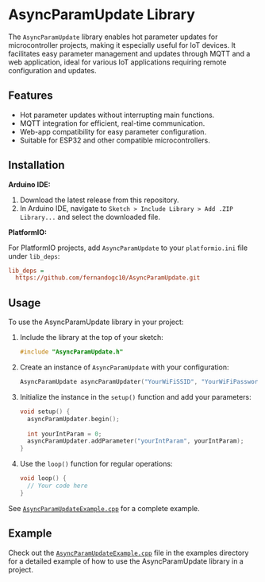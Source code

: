 # AsyncParamUpdate Library

The `AsyncParamUpdate` library enables hot parameter updates for microcontroller projects, making it especially useful for IoT devices. It facilitates easy parameter management and updates through MQTT and a web application, ideal for various IoT applications requiring remote configuration and updates.

## Features

- Hot parameter updates without interrupting main functions.
- MQTT integration for efficient, real-time communication.
- Web-app compatibility for easy parameter configuration.
- Suitable for ESP32 and other compatible microcontrollers.

## Installation

**Arduino IDE:**
1. Download the latest release from this repository.
2. In Arduino IDE, navigate to `Sketch > Include Library > Add .ZIP Library...` and select the downloaded file.

**PlatformIO:**

For PlatformIO projects, add `AsyncParamUpdate` to your `platformio.ini` file under `lib_deps`:

```ini
lib_deps =
  https://github.com/fernandogc10/AsyncParamUpdate.git
```
## Usage

To use the AsyncParamUpdate library in your project:

1. Include the library at the top of your sketch:

    ```cpp
    #include "AsyncParamUpdate.h"
    ```

2. Create an instance of `AsyncParamUpdate` with your configuration:

    ```cpp
    AsyncParamUpdate asyncParamUpdater("YourWiFiSSID", "YourWiFiPassword", "MQTTHost", MQTTPort, "MQTTUser", "MQTTPassword", "DeviceName", true);
    ```

3. Initialize the instance in the `setup()` function and add your parameters:

    ```cpp
    void setup() {
      asyncParamUpdater.begin();
      
      int yourIntParam = 0;
      asyncParamUpdater.addParameter("yourIntParam", yourIntParam);
    }
    ```

4. Use the `loop()` function for regular operations:

    ```cpp
    void loop() {
      // Your code here
    }
    ```

See [`AsyncParamUpdateExample.cpp`](https://github.com/fernandogc10/AsyncParamUpdate/examples/AsyncParamUpdateExample.cpp) for a complete example.

## Example

Check out the [`AsyncParamUpdateExample.cpp`](https://github.com/fernandogc10/AsyncParamUpdate/examples/AsyncParamUpdateExample.cpp) file in the examples directory for a detailed example of how to use the AsyncParamUpdate library in a project.

